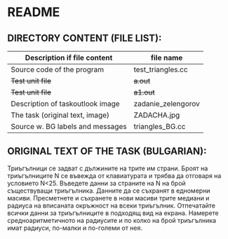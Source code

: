 
# README


## DIRECTORY CONTENT (FILE LIST):

| Description if file content  | file name | 
|----------------------------- |----------- | 
| Source code of the program | test_triangles.cc |
| ~~Test unit file~~ | ~~a.out~~ |
| ~~Test unit file~~ | ~~a1.out~~ |
| Description of taskoutlook image | zadanie_zelengorov |
| The task (original text, image) | ZADACHA.jpg |
| Source w. BG labels and messages | triangles_BG.cc |


## ORIGINAL TEXT OF THE TASK (BULGARIAN):
Триъгълници се задват с дължините на трите им страни. 
Броят на триъгълниците N се въвежда от клавиатурата и трябва да отговаря на условието N<25. 
Въведете данни за страните на N на брой съществуващи триъгълника. Данните да се съхранят в едномерни масиви. 
Пресметнете и съхранете в нови масиви трите медиани и радиуса на вписаната окръжност на всеки триъгълник. 
Отпечатайте всички данни за триъгълниците в подходящ вид на екрана. 
Намерете средноаритметичното на радиусите и по колко на брой триъгълника имат радиуси, по-малки и по-големи от нея.
